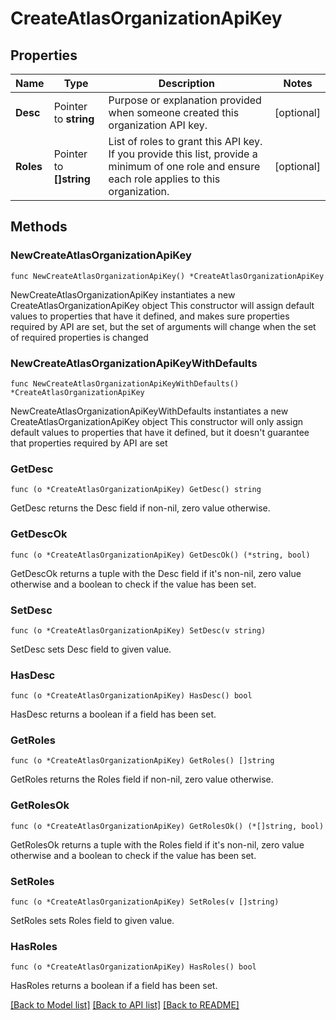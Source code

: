 # CreateAtlasOrganizationApiKey

## Properties

Name | Type | Description | Notes
------------ | ------------- | ------------- | -------------
**Desc** | Pointer to **string** | Purpose or explanation provided when someone created this organization API key. | [optional] 
**Roles** | Pointer to **[]string** | List of roles to grant this API key. If you provide this list, provide a minimum of one role and ensure each role applies to this organization. | [optional] 

## Methods

### NewCreateAtlasOrganizationApiKey

`func NewCreateAtlasOrganizationApiKey() *CreateAtlasOrganizationApiKey`

NewCreateAtlasOrganizationApiKey instantiates a new CreateAtlasOrganizationApiKey object
This constructor will assign default values to properties that have it defined,
and makes sure properties required by API are set, but the set of arguments
will change when the set of required properties is changed

### NewCreateAtlasOrganizationApiKeyWithDefaults

`func NewCreateAtlasOrganizationApiKeyWithDefaults() *CreateAtlasOrganizationApiKey`

NewCreateAtlasOrganizationApiKeyWithDefaults instantiates a new CreateAtlasOrganizationApiKey object
This constructor will only assign default values to properties that have it defined,
but it doesn't guarantee that properties required by API are set

### GetDesc

`func (o *CreateAtlasOrganizationApiKey) GetDesc() string`

GetDesc returns the Desc field if non-nil, zero value otherwise.

### GetDescOk

`func (o *CreateAtlasOrganizationApiKey) GetDescOk() (*string, bool)`

GetDescOk returns a tuple with the Desc field if it's non-nil, zero value otherwise
and a boolean to check if the value has been set.

### SetDesc

`func (o *CreateAtlasOrganizationApiKey) SetDesc(v string)`

SetDesc sets Desc field to given value.

### HasDesc

`func (o *CreateAtlasOrganizationApiKey) HasDesc() bool`

HasDesc returns a boolean if a field has been set.

### GetRoles

`func (o *CreateAtlasOrganizationApiKey) GetRoles() []string`

GetRoles returns the Roles field if non-nil, zero value otherwise.

### GetRolesOk

`func (o *CreateAtlasOrganizationApiKey) GetRolesOk() (*[]string, bool)`

GetRolesOk returns a tuple with the Roles field if it's non-nil, zero value otherwise
and a boolean to check if the value has been set.

### SetRoles

`func (o *CreateAtlasOrganizationApiKey) SetRoles(v []string)`

SetRoles sets Roles field to given value.

### HasRoles

`func (o *CreateAtlasOrganizationApiKey) HasRoles() bool`

HasRoles returns a boolean if a field has been set.


[[Back to Model list]](../README.md#documentation-for-models) [[Back to API list]](../README.md#documentation-for-api-endpoints) [[Back to README]](../README.md)


